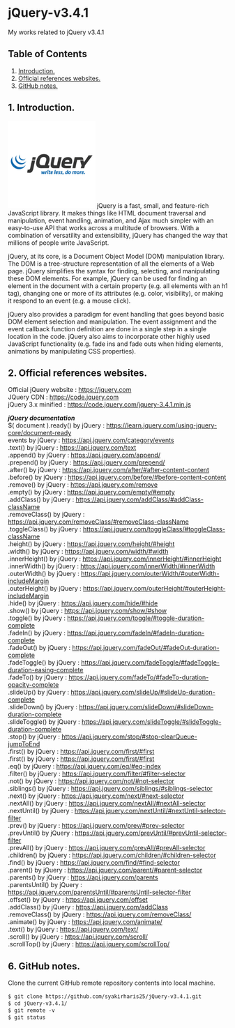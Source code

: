 # jQuery-v3.4.1
My works related to jQuery v3.4.1

## Table of Contents
1. [Introduction.](#introduction)
2. [Official references websites.](#references)
3. [GitHub notes.](#github)

<a name="introduction"></a>
## 1. Introduction.
<img src="jquery.jpg" height="200"> 
jQuery is a fast, small, and feature-rich JavaScript library. It makes things like HTML document traversal and manipulation, event handling, animation, and Ajax much simpler with an easy-to-use API that works across a multitude of browsers. With a combination of versatility and extensibility, jQuery has changed the way that millions of people write JavaScript. <br />

jQuery, at its core, is a Document Object Model (DOM) manipulation library. The DOM is a tree-structure representation of all the elements of a Web page. jQuery simplifies the syntax for finding, selecting, and manipulating these DOM elements. For example, jQuery can be used for finding an element in the document with a certain property (e.g. all elements with an h1 tag), changing one or more of its attributes (e.g. color, visibility), or making it respond to an event (e.g. a mouse click).

jQuery also provides a paradigm for event handling that goes beyond basic DOM element selection and manipulation. The event assignment and the event callback function definition are done in a single step in a single location in the code. jQuery also aims to incorporate other highly used JavaScript functionality (e.g. fade ins and fade outs when hiding elements, animations by manipulating CSS properties).

<a name="references"></a>
## 2. Official references websites.
Official jQuery website : https://jquery.com <br />
JQuery CDN : https://code.jquery.com <br />
jQuery 3.x minified : https://code.jquery.com/jquery-3.4.1.min.js <br />

**_jQuery documentation_** <br />
$( document ).ready() by jQuery : https://learn.jquery.com/using-jquery-core/document-ready <br />
events by jQuery : https://api.jquery.com/category/events <br />
.text() by jQuery : https://api.jquery.com/text <br />
.append() by jQuery : https://api.jquery.com/append/ <br />
.prepend() by jQuery : https://api.jquery.com/prepend/ <br />
.after() by jQuery : https://api.jquery.com/after/#after-content-content <br />
.before() by jQuery : https://api.jquery.com/before/#before-content-content <br />
.remove() by jQuery : https://api.jquery.com/remove <br />
.empty() by jQuery : https://api.jquery.com/empty/#empty <br />
.addClass() by jQuery : https://api.jquery.com/addClass/#addClass-className <br />
.removeClass() by jQuery : https://api.jquery.com/removeClass/#removeClass-className <br />
.toggleClass() by jQuery : https://api.jquery.com/toggleClass/#toggleClass-className <br />
.height() by jQuery : https://api.jquery.com/height/#height <br />
.width() by jQuery : https://api.jquery.com/width/#width <br />
.innerHeight() by jQuery : https://api.jquery.com/innerHeight/#innerHeight <br />
.innerWidth() by jQuery : https://api.jquery.com/innerWidth/#innerWidth <br />
.outerWidth() by jQuery : https://api.jquery.com/outerWidth/#outerWidth-includeMargin <br />
.outerHeight() by jQuery : https://api.jquery.com/outerHeight/#outerHeight-includeMargin <br />
.hide() by jQuery : https://api.jquery.com/hide/#hide <br />
.show() by jQuery : https://api.jquery.com/show/#show <br />
.toggle() by jQuery : https://api.jquery.com/toggle/#toggle-duration-complete <br />
.fadeIn() by jQuery : https://api.jquery.com/fadeIn/#fadeIn-duration-complete <br />
.fadeOut() by jQuery : https://api.jquery.com/fadeOut/#fadeOut-duration-complete <br />
.fadeToggle() by jQuery : https://api.jquery.com/fadeToggle/#fadeToggle-duration-easing-complete <br />
.fadeTo() by jQuery : https://api.jquery.com/fadeTo/#fadeTo-duration-opacity-complete <br />
.slideUp() by jQuery : https://api.jquery.com/slideUp/#slideUp-duration-complete <br />
.slideDown() by jQuery : https://api.jquery.com/slideDown/#slideDown-duration-complete <br />
.slideToggle() by jQuery : https://api.jquery.com/slideToggle/#slideToggle-duration-complete <br />
.stop() by jQuery : https://api.jquery.com/stop/#stop-clearQueue-jumpToEnd <br />
.first() by jQuery : https://api.jquery.com/first/#first <br />
.first() by jQuery : https://api.jquery.com/first/#first <br />
.eq() by jQuery : https://api.jquery.com/eq/#eq-index <br />
.filter() by jQuery : https://api.jquery.com/filter/#filter-selector <br />
.not() by jQuery : https://api.jquery.com/not/#not-selector <br />
.siblings() by jQuery : https://api.jquery.com/siblings/#siblings-selector <br />
.next() by jQuery : https://api.jquery.com/next/#next-selector <br />
.nextAll() by jQuery : https://api.jquery.com/nextAll/#nextAll-selector <br />
.nextUntil() by jQuery : https://api.jquery.com/nextUntil/#nextUntil-selector-filter <br />
.prev() by jQuery : https://api.jquery.com/prev/#prev-selector <br />
.prevUntil() by jQuery : https://api.jquery.com/prevUntil/#prevUntil-selector-filter <br />
.prevAll() by jQuery : https://api.jquery.com/prevAll/#prevAll-selector <br />
.children() by jQuery : https://api.jquery.com/children/#children-selector <br />
.find() by jQuery : https://api.jquery.com/find/#find-selector <br />
.parent() by jQuery : https://api.jquery.com/parent/#parent-selector <br />
.parents() by jQuery : https://api.jquery.com/parents <br />
.parentsUntil() by jQuery : https://api.jquery.com/parentsUntil/#parentsUntil-selector-filter <br />
.offset() by jQuery : https://api.jquery.com/offset <br />
.addClass() by jQuery : https://api.jquery.com/addClass <br />
.removeClass() by jQuery : https://api.jquery.com/removeClass/ <br />
.animate() by jQuery : https://api.jquery.com/animate/ <br />
.text() by jQuery : https://api.jquery.com/text/ <br />
.scroll() by jQuery : https://api.jquery.com/scroll/ <br />
.scrollTop() by jQuery : https://api.jquery.com/scrollTop/ <br />

<a name="github"></a>
## 6. GitHub notes.
Clone the current GitHub remote repository contents into local machine.
```
$ git clone https://github.com/syakirharis25/jQuery-v3.4.1.git
$ cd jQuery-v3.4.1/
$ git remote -v
$ git status
